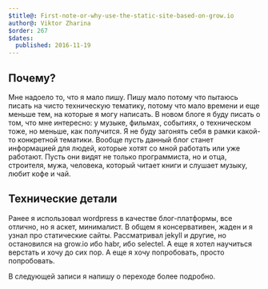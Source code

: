 ```yaml
---
$title@: First-note-or-why-use-the-static-site-based-on-grow.io
author@: Viktor Zharina
$order: 267
$dates:
  published: 2016-11-19
---
```

## Почему?
Мне надоело то, что я мало пишу. Пишу мало потому что пытаюсь писать на чисто техническую тематику, потому что мало времени и еще меньше тем, на которые я могу написать. В новом блоге я буду писать о том, что мне интересно: у музыке, фильмах, событиях, о техническом тоже, но меньше, как получится. Я не буду загонять себя в рамки какой-то конкретной тематики. Вообще пусть данный блог станет информацией для людей, которые хотят со мной работать или уже работают. Пусть они видят не только программиста, но и отца, строителя, мужа, человека, который читает книги и слушает музыку, любит кофе и чай.

## Технические детали
Ранее я использовал wordpress в качестве блог-платформы, все отлично, но я аскет, минималист. В общем я консервативен, жаден и я узнал про статические сайты. Рассматривал jekyll и другие, но остановился на grow.io ибо habr, ибо selectel. А еще я хотел научиться верстать и хочу до сих пор. А еще я хочу попробовать, просто попробовать.

В следующей записи я напишу о переходе более подробно.
